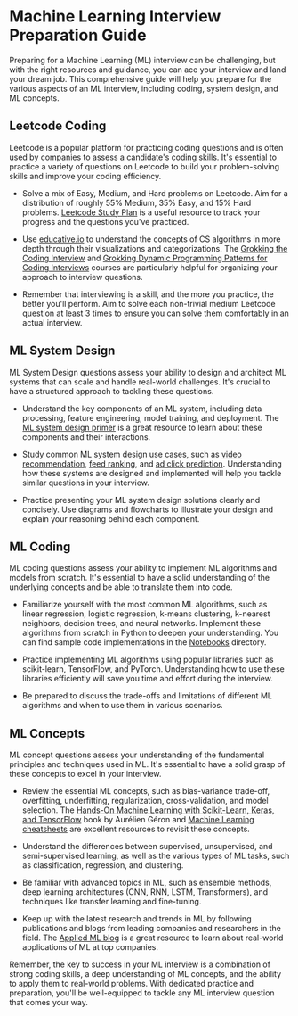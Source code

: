 # Machine Learning Interview Preparation Guide

Preparing for a Machine Learning (ML) interview can be challenging, but with the right resources and guidance, you can ace your interview and land your dream job. This comprehensive guide will help you prepare for the various aspects of an ML interview, including coding, system design, and ML concepts.

## Leetcode Coding

Leetcode is a popular platform for practicing coding questions and is often used by companies to assess a candidate's coding skills. It's essential to practice a variety of questions on Leetcode to build your problem-solving skills and improve your coding efficiency.

- Solve a mix of Easy, Medium, and Hard problems on Leetcode. Aim for a distribution of roughly 55% Medium, 35% Easy, and 15% Hard problems. [Leetcode Study Plan](https://leetcode.com/studyplan/top-interview-150/) is a useful resource to track your progress and the questions you've practiced.

- Use [educative.io](https://www.educative.io/) to understand the concepts of CS algorithms in more depth through their visualizations and categorizations. The [Grokking the Coding Interview](https://www.educative.io/courses/grokking-the-coding-interview) and [Grokking Dynamic Programming Patterns for Coding Interviews](https://www.educative.io/courses/grokking-dynamic-programming-patterns-for-coding-interviews) courses are particularly helpful for organizing your approach to interview questions.

- Remember that interviewing is a skill, and the more you practice, the better you'll perform. Aim to solve each non-trivial medium Leetcode question at least 3 times to ensure you can solve them comfortably in an actual interview.

## ML System Design

ML System Design questions assess your ability to design and architect ML systems that can scale and handle real-world challenges. It's crucial to have a structured approach to tackling these questions.

- Understand the key components of an ML system, including data processing, feature engineering, model training, and deployment. The [ML system design primer](https://interview.mlengineer.io/) is a great resource to learn about these components and their interactions.

- Study common ML system design use cases, such as [video recommendation](https://interview.mlengineer.io/), [feed ranking](https://interview.mlengineer.io/), and [ad click prediction](https://rebrand.ly/mldesign). Understanding how these systems are designed and implemented will help you tackle similar questions in your interview.

- Practice presenting your ML system design solutions clearly and concisely. Use diagrams and flowcharts to illustrate your design and explain your reasoning behind each component.

## ML Coding

ML coding questions assess your ability to implement ML algorithms and models from scratch. It's essential to have a solid understanding of the underlying concepts and be able to translate them into code.

- Familiarize yourself with the most common ML algorithms, such as linear regression, logistic regression, k-means clustering, k-nearest neighbors, decision trees, and neural networks. Implement these algorithms from scratch in Python to deepen your understanding. You can find sample code implementations in the [Notebooks](https://github.com/aishwaryanr/awesome-generative-ai-guide/tree/main/notebooks) directory.

- Practice implementing ML algorithms using popular libraries such as scikit-learn, TensorFlow, and PyTorch. Understanding how to use these libraries efficiently will save you time and effort during the interview.

- Be prepared to discuss the trade-offs and limitations of different ML algorithms and when to use them in various scenarios.

## ML Concepts

ML concept questions assess your understanding of the fundamental principles and techniques used in ML. It's essential to have a solid grasp of these concepts to excel in your interview.

- Review the essential ML concepts, such as bias-variance trade-off, overfitting, underfitting, regularization, cross-validation, and model selection. The [Hands-On Machine Learning with Scikit-Learn, Keras, and TensorFlow](https://amzn.in/d/1TO1nqx) book by Aurélien Géron and [Machine Learning cheatsheets](https://ml-cheatsheet.readthedocs.io/en/latest/) are excellent resources to revisit these concepts.

- Understand the differences between supervised, unsupervised, and semi-supervised learning, as well as the various types of ML tasks, such as classification, regression, and clustering.

- Be familiar with advanced topics in ML, such as ensemble methods, deep learning architectures (CNN, RNN, LSTM, Transformers), and techniques like transfer learning and fine-tuning.

- Keep up with the latest research and trends in ML by following publications and blogs from leading companies and researchers in the field. The [Applied ML blog](https://https://interview.mlengineer.io/) is a great resource to learn about real-world applications of ML at top companies.

Remember, the key to success in your ML interview is a combination of strong coding skills, a deep understanding of ML concepts, and the ability to apply them to real-world problems. With dedicated practice and preparation, you'll be well-equipped to tackle any ML interview question that comes your way.
